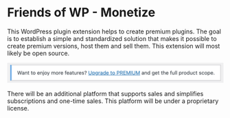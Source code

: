 # Friends of WP - Monetize

This WordPress plugin extension helps to create premium plugins. The goal is to establish a simple and standardized solution that makes it possible to create premium versions, host them and sell them. This extension will most likely be open source.

![Screenshot of premium banner](docs/images/premium-label.png)

There will be an additional platform that supports sales and simplifies subscriptions and one-time sales. This platform will be under a proprietary license.
